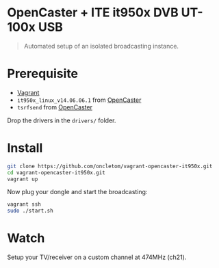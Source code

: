 # OpenCaster + ITE it950x DVB UT-100x USB

> Automated setup of an isolated broadcasting instance.

# Prerequisite

- [Vagrant](https://www.vagrantup.com)
- `it950x_linux_v14.06.06.1` from [OpenCaster](www.avalpa.com/the-key-values/15-free-software/33-opencaster)
- `tsrfsend` from [OpenCaster](www.avalpa.com/the-key-values/15-free-software/33-opencaster)

Drop the drivers in the `drivers/` folder.

# Install

```bash
git clone https://github.com/oncletom/vagrant-opencaster-it950x.git
cd vagrant-opencaster-it950x.git
vagrant up
```

Now plug your dongle and start the broadcasting:

```bash
vagrant ssh
sudo ./start.sh
```

# Watch

Setup your TV/receiver on a custom channel at 474MHz (ch21).
